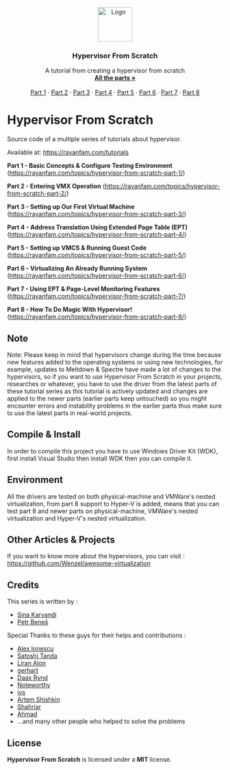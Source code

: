 <br />
<p align="center">
  <a href="https://rayanfam.com">
    <img src="images/logo.png" alt="Logo" width="80" height="80">
  </a>

  <h3 align="center">Hypervisor From Scratch</h3>

  <p align="center">
    A tutorial from creating a hypervisor from scratch
    <br />
    <a href="https://rayanfam.com/tutorials/"><strong>All the parts »</strong></a>
    <br />
    <br />
    <a href="https://rayanfam.com/topics/hypervisor-from-scratch-part-1/">Part 1</a>
    ·
    <a href="https://rayanfam.com/topics/hypervisor-from-scratch-part-2/">Part 2</a>
    ·
	<a href="https://rayanfam.com/topics/hypervisor-from-scratch-part-3/">Part 3</a>
    ·
	<a href="https://rayanfam.com/topics/hypervisor-from-scratch-part-4/">Part 4</a>
    ·
	<a href="https://rayanfam.com/topics/hypervisor-from-scratch-part-5/">Part 5</a>
    ·
	<a href="https://rayanfam.com/topics/hypervisor-from-scratch-part-6/">Part 6</a>
    ·
	<a href="https://rayanfam.com/topics/hypervisor-from-scratch-part-7/">Part 7</a>
    ·
	<a href="https://rayanfam.com/topics/hypervisor-from-scratch-part-8/">Part 8</a>
  </p>
</p>

# Hypervisor From Scratch
Source code of a multiple series of tutorials about hypervisor. 

Available at: https://rayanfam.com/tutorials


**Part 1 - Basic Concepts & Configure Testing Environment**
(https://rayanfam.com/topics/hypervisor-from-scratch-part-1/)


**Part 2 - Entering VMX Operation** 
(https://rayanfam.com/topics/hypervisor-from-scratch-part-2/)


**Part 3 - Setting up Our First Virtual Machine** 
(https://rayanfam.com/topics/hypervisor-from-scratch-part-3/)


**Part 4 - Address Translation Using Extended Page Table (EPT)** 
(https://rayanfam.com/topics/hypervisor-from-scratch-part-4/)


**Part 5 - Setting up VMCS &amp; Running Guest Code** 
(https://rayanfam.com/topics/hypervisor-from-scratch-part-5/)


**Part 6 - Virtualizing An Already Running System** 
(https://rayanfam.com/topics/hypervisor-from-scratch-part-6/)


**Part 7 - Using EPT & Page-Level Monitoring Features** 
(https://rayanfam.com/topics/hypervisor-from-scratch-part-7/)


**Part 8 - How To Do Magic With Hypervisor!**
(https://rayanfam.com/topics/hypervisor-from-scratch-part-8/)

## Note

Note: Please keep in mind that hypervisors change during the time because new features added to the operating systems or using new technologies, for example, updates to Meltdown & Spectre have made a lot of changes to the hypervisors, so if you want to use Hypervisor From Scratch in your projects, researches or whatever, you have to use the driver from the latest parts of these tutorial series as this tutorial is actively updated and changes are applied to the newer parts (earlier parts keep untouched) so you might encounter errors and instability problems in the earlier parts thus make sure to use the latest parts in real-world projects.



## Compile & Install

In order to compile this project you have to use Windows Driver Kit (WDK), first install Visual Studio then install WDK then you can compile it.

## Environment

All the drivers are tested on both physical-machine and VMWare's nested virtualization, from part 8 support to Hyper-V is added, means that you can test part 8 and newer parts on physical-machine, VMWare's nested virtualization and Hyper-V's nested virtualization.


## Other Articles & Projects

If you want to know more about the hypervisors, you can visit : https://github.com/Wenzel/awesome-virtualization

## Credits
 This series is written by :<br />
- <a href="https://twitter.com/Intel80x86">Sina Karvandi</a><br />
- <a href="https://twitter.com/PetrBenes">Petr Beneš</a><br />

 Special Thanks to these guys for their helps and contributions :<br />
- <a href="https://twitter.com/aionescu">Alex Ionescu</a><br />
- <a href="https://twitter.com/standa_t">Satoshi Tanda</a><br />
- <a href="https://twitter.com/Liran_Alon">Liran Alon</a><br />
- <a href="https://twitter.com/gerhart_x">gerhart</a><br />
- <a href="https://twitter.com/daax_rynd">Daax Rynd</a><br />
- <a href="https://twitter.com/LordNoteworthy">Noteworthy</a><br />
- <a href="https://twitter.com/ivansprundel">ivs</a><br />
- <a href="https://twitter.com/honorary_bot">Artem Shishkin</a><br />
- <a href="https://twitter.com/Shahriare8">Shahriar</a><br />
- <a href="https://twitter.com/amdgzi">Ahmad</a><br />
- ...and many other people who helped to solve the problems</a><br />


<!-- LICENSE -->
## License

**Hypervisor From Scratch** is licensed under a **MIT** license.

[contributors-shield]: https://img.shields.io/github/contributors/othneildrew/Best-README-Template.svg?style=flat-square
[contributors-url]: https://github.com/SinaKarvandi/Hypervisor-From-Scratch/graphs/contributors
[forks-shield]: https://img.shields.io/github/forks/othneildrew/Best-README-Template.svg?style=flat-square
[forks-url]: https://github.com/SinaKarvandi/Hypervisor-From-Scratch/network/members
[stars-shield]: https://img.shields.io/github/stars/othneildrew/Best-README-Template.svg?style=flat-square
[stars-url]: https://github.com/SinaKarvandi/Hypervisor-From-Scratch/stargazers
[issues-shield]: https://img.shields.io/github/issues/othneildrew/Best-README-Template.svg?style=flat-square
[issues-url]: https://github.com/SinaKarvandi/Hypervisor-From-Scratch/issues
